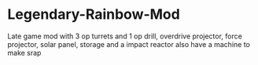 # Legendary-Rainbow-Mod
Late game mod with 3 op turrets and 1 op drill, 
overdrive projector,
force projector,
solar panel,
storage and a impact reactor
also have a machine to make srap
